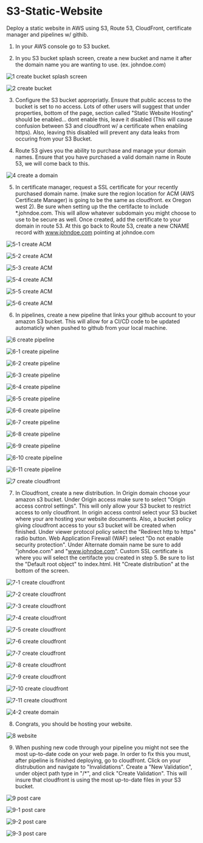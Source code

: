 # S3-Static-Website
Deploy a static website in AWS using S3, Route 53, CloudFront, certificate manager and pipelines w/ githib.

1. In your AWS console go to S3 bucket.

2. In you S3 bucket splash screen, create a new bucket and name it after the domain name you are wanting to use. (ex. johndoe.com)

![1 create bucket splash screen](https://github.com/JordanSum/S3-Static-Website/assets/144553157/b119ae0a-9353-44e3-a9b7-3b9e46ba49d2)


![2 create bucket](https://github.com/JordanSum/S3-Static-Website/assets/144553157/8d936b0e-a240-4ee9-9f00-9c0d82cff681)



3. Configure the S3 bucket appropriatly. Ensure that public access to the bucket is set to no access. Lots of other users will suggest that under properties, bottom of the page, section called "Static Website Hosting" should be enabled... dont enable this, leave it disabled (This will cause confusion between S3 and cloudfront w/ a certificate when enabling https). Also, leaving this disabled will prevent any data leaks from occuring from your S3 Bucket.

4. Route 53 gives you the ability to purchase and manage your domain names.  Ensure that you have purchased a valid domain name in Route 53, we will come back to this.

![4 create a domain](https://github.com/JordanSum/S3-Static-Website/assets/144553157/35985780-850b-477c-8dbf-ee4d76c81d3f)


5. In certificate manager, request a SSL certificate for your recently purchased domain name. (make sure the region location for ACM (AWS Certificate Manager) is going to be the same as cloudfront. ex Oregon west 2). Be sure when setting up the the certifacte to include *.johndoe.com. This will allow whatever subdomain you might choose to use to be secure as well. Once created, add the certificate to your domain in route 53. At this go back to Route 53, create a new CNAME record with www.johndoe.com pointing at johndoe.com

![5-1 create ACM](https://github.com/JordanSum/S3-Static-Website/assets/144553157/0543c69e-3c60-46da-afcf-6ce351519eec)

![5-2 create ACM](https://github.com/JordanSum/S3-Static-Website/assets/144553157/b5bac44d-79ed-4aa4-b7df-f49f6da626f2)

![5-3 create ACM](https://github.com/JordanSum/S3-Static-Website/assets/144553157/381c77ac-5c32-4bcf-8117-35e91d7f9c56)

![5-4 create ACM](https://github.com/JordanSum/S3-Static-Website/assets/144553157/0602da51-28bb-40e5-a32c-fa5e377c1a71)

![5-5 create ACM](https://github.com/JordanSum/S3-Static-Website/assets/144553157/2984df72-38bd-4a2a-9b2d-fdc698d50584)

![5-6 create ACM](https://github.com/JordanSum/S3-Static-Website/assets/144553157/1f63b37c-6191-4450-9c33-4974ecd674f5)



6. In pipelines, create a new pipeline that links your github account to your amazon S3 bucket.  This will allow for a CI/CD code to be updated automaticly when pushed to github from your local machine.

![6 create pipeline](https://github.com/JordanSum/S3-Static-Website/assets/144553157/1bef2b67-36c2-46e1-94f4-a84a15a12340)

![6-1 create pipeline](https://github.com/JordanSum/S3-Static-Website/assets/144553157/79ccb17a-2b00-442a-87f4-d67ea6502661)

![6-2 create pipeline](https://github.com/JordanSum/S3-Static-Website/assets/144553157/24c01aad-76ef-4f99-8b1f-ff50405e18a6)

![6-3 create pipeline](https://github.com/JordanSum/S3-Static-Website/assets/144553157/455fc642-73dc-447e-beac-e22db7379929)

![6-4 create pipeline](https://github.com/JordanSum/S3-Static-Website/assets/144553157/cdbefacb-2751-4e50-843f-652f7ba67161)

![6-5 create pipeline](https://github.com/JordanSum/S3-Static-Website/assets/144553157/b5fbd365-b724-46c0-86ef-cc229be011c9)

![6-6 create pipeline](https://github.com/JordanSum/S3-Static-Website/assets/144553157/b7059f46-0163-41db-827d-ef4b31dc8f4f)

![6-7 create pipeline](https://github.com/JordanSum/S3-Static-Website/assets/144553157/02f3fdac-be0a-493f-b6bd-61e695e83c2a)

![6-8 create pipeline](https://github.com/JordanSum/S3-Static-Website/assets/144553157/0d7e6f53-b1c1-4d83-a4be-c04744ed4722)

![6-9 create pipeline](https://github.com/JordanSum/S3-Static-Website/assets/144553157/71731c2d-049e-4005-9864-f2fc9f318b4e)

![6-10 create pipeline](https://github.com/JordanSum/S3-Static-Website/assets/144553157/752075da-f4cd-4dee-a079-f553d2663a22)

![6-11 create pipeline](https://github.com/JordanSum/S3-Static-Website/assets/144553157/62cea6b6-4266-4a15-9d52-14127c281a74)

![7 create cloudfront](https://github.com/JordanSum/S3-Static-Website/assets/144553157/149f9929-290f-4d29-baf8-63dd0fc6d599)




7. In Cloudfront, create a new distribution. In Origin domain choose your amazon s3 bucket. Under Origin access make sure to select "Origin access control settings". This will only allow your S3 bucket to restrict access to only cloudfront. In origin access control select your S3 bucket where your are hosting your website documents. Also, a bucket policy giving cloudfront access to your s3 bucket will be created when finished. Under viewer protocol policy select the "Redirect http to https" radio button. Web Application Firewall (WAF) select "Do not enable security protection".  Under Alternate domain name be sure to add "johndoe.com" and "www.johndoe.com". Custom SSL certificate is where you will select the certifacte you created in step 5.  Be sure to list the "Default root object" to index.html. Hit "Create distribution" at the bottom of the screen.

![7-1 create cloudfront](https://github.com/JordanSum/S3-Static-Website/assets/144553157/676caaf2-5d3b-455a-a1f7-8b9a25722e53)

![7-2 create cloudfront](https://github.com/JordanSum/S3-Static-Website/assets/144553157/dd9b934d-ca01-4b3e-9747-184fd3ce524c)

![7-3 create cloudfront](https://github.com/JordanSum/S3-Static-Website/assets/144553157/7d5a5414-7b71-45bd-9fb0-f19492e1b95f)

![7-4 create cloudfront](https://github.com/JordanSum/S3-Static-Website/assets/144553157/1eec95b8-ce9b-44c9-98d7-991d89d47289)

![7-5 create cloudfront](https://github.com/JordanSum/S3-Static-Website/assets/144553157/b50c0913-cf60-4e7a-bf5f-67185bbb6cb0)

![7-6 create cloudfront](https://github.com/JordanSum/S3-Static-Website/assets/144553157/aba528bb-20f8-4a30-baa3-a515fd52b7e6)

![7-7 create cloudfront](https://github.com/JordanSum/S3-Static-Website/assets/144553157/f4a97da5-855e-4086-b859-0ae9314aeb32)

![7-8 create cloudfront](https://github.com/JordanSum/S3-Static-Website/assets/144553157/2156c4b0-7122-4bf3-a07c-18af7cfed914)

![7-9 create cloudfront](https://github.com/JordanSum/S3-Static-Website/assets/144553157/53e2caf8-df8a-4202-8276-7426b778928f)

![7-10 create cloudfront](https://github.com/JordanSum/S3-Static-Website/assets/144553157/ae3db529-92e3-48cb-91ac-fe5d04df89d7)

![7-11 create cloudfront](https://github.com/JordanSum/S3-Static-Website/assets/144553157/dce802d1-2154-4946-a2fa-991c50ffd3d8)


![4-2 create domain](https://github.com/JordanSum/S3-Static-Website/assets/144553157/fb8315c2-d011-4f42-83df-abfe5df38f1e)


8. Congrats, you should be hosting your website.

![8 website](https://github.com/JordanSum/S3-Static-Website/assets/144553157/3283dec6-e281-420a-8578-f77fdae18015)


9. When pushing new code through your pipeline you might not see the most up-to-date code on your web page. In order to fix this you must, after pipeline is finished deploying, go to cloudfront. Click on your distrubution and navigate to "Invalidations". Create a "New Validation", under object path type in "/*", and click "Create Validation". This will insure that cloudfront is using the most up-to-date files in your S3 bucket.

![9 post care](https://github.com/JordanSum/S3-Static-Website/assets/144553157/7897f088-7164-42b8-9b5f-06a12ee26cda)

![9-1 post care](https://github.com/JordanSum/S3-Static-Website/assets/144553157/8299885d-86fb-416c-a551-1f1f8d6c5e0c)

![9-2 post care](https://github.com/JordanSum/S3-Static-Website/assets/144553157/cfe891f8-76ba-48c0-9ff0-55fa8458f5c5)

![9-3 post care](https://github.com/JordanSum/S3-Static-Website/assets/144553157/f922631d-a8c2-4b2f-8e1d-b0ac197580f4)



